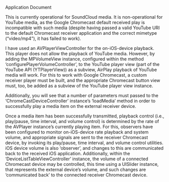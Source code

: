 Application Document

This is currently operational for SoundCloud media. It is non-operational for YouTube media, as the Google Chromecast default received play is incompatible with such media (despite having passed a valid YouTube URI to the default Chromecast receiver application and the correct mimetype (“video/mp4”), it has failed to work).

I have used an AVPlayerViewController for the on-iOS-device playback. This player does not allow the playback of YouTube media. However, by adding the MPVolumeView instance, configured within the method ‘configurePlayerVolumeController’, to the YouTube player view (part of the YouTube API (YTPlayerView)) as a subview, AirPlay playback of YouTube media will work. For this to work with Google Chromecast, a custom receiver player must be built, and the appropriate Chromecast button view must, too, be added as a subview of the YouTube player view instance.

Additionally, you will see that a number of parameters must passed to the ‘ChromeCastDeviceController’ instance’s ‘loadMedia’ method in order to successfully play a media item on the external receiver device.

Once a media item has been successfully transmitted, playback control (i.e., play/pause, time interval, and volume control) is determined by the rate of the AVPlayer instance’s currently playing item. For this, observers have been configured to monitor on-iOS-device rate playback and system volume, and appropriate signals are sent to the receiver Chromecast device, by invoking its play/pause, time interval, and volume control utilities. iOS device volume is also ‘observer’, and changes to this are communicated back to the received iOS application. Additionally, within the ‘DeviceListTableViewController’ instance, the volume of a connected Chromecast device may be controlled, this time using a UISlider instance, that represents the external device’s volume, and such changes are ‘communicated back’ to the connected receiver Chromecast device.
